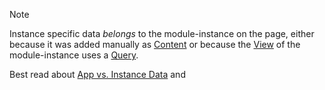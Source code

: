 
> [!NOTE]
> Instance specific data _belongs_ to the module-instance on the page,
> either because it was added manually as [Content](xref:Basics.Content.Index)
> or because the [View](xref:Basics.App.Views.Index) of the module-instance uses a [Query](xref:Basics.Query.Index).
>
> Best read about [App vs. Instance Data](xref:Basics.Data.Instance.Index) and [](xref:NetCode.DynamicData.DataOrigins)
